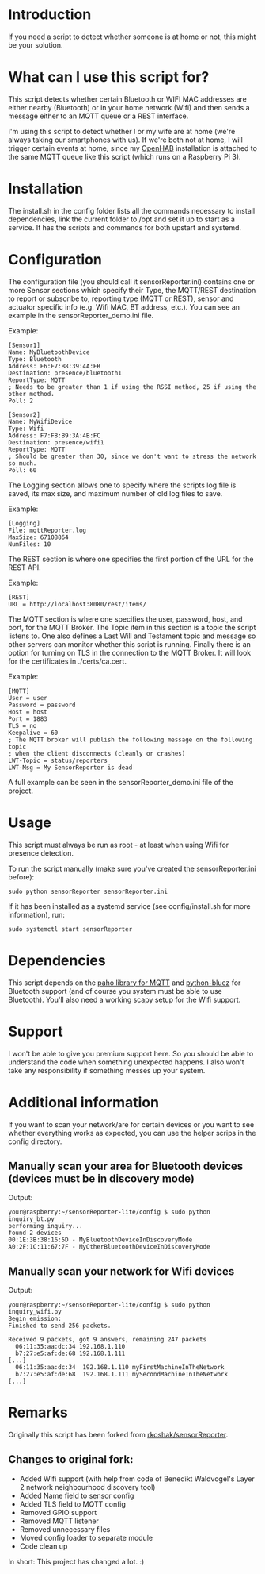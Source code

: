 # Introduction
If you need a script to detect whether someone is at home or not, this might be your solution.

# What can I use this script for?
This script detects whether certain Bluetooth or WIFI MAC addresses are either nearby (Bluetooth) or in your home network (Wifi) and then sends a message either to an MQTT queue or a REST interface.

I'm using this script to detect whether I or my wife are at home (we're always taking our smartphones with us). If we're both not at home, I will trigger certain events at home, since my [OpenHAB](http://www.openhab.org/) installation is attached to the same MQTT queue like this script (which runs on a Raspberry Pi 3).

# Installation
The install.sh in the config folder lists all the commands necessary  to install dependencies, link the current folder to /opt and set it up to start  as a service. It has the scripts and commands for both upstart and systemd.

# Configuration
The configuration file (you should call it sensorReporter.ini) contains one or more Sensor sections which specify their Type, the MQTT/REST destination to report or subscribe to, reporting type (MQTT or REST), sensor and actuator specific info (e.g. Wifi MAC, BT address, etc.). You can see an example in the sensorReporter_demo.ini file.

Example:

```
[Sensor1]
Name: MyBluetoothDevice
Type: Bluetooth
Address: F6:F7:B8:39:4A:FB
Destination: presence/bluetooth1
ReportType: MQTT
; Needs to be greater than 1 if using the RSSI method, 25 if using the other method.
Poll: 2

[Sensor2]
Name: MyWifiDevice
Type: Wifi
Address: F7:F8:B9:3A:4B:FC
Destination: presence/wifi1
ReportType: MQTT
; Should be greater than 30, since we don't want to stress the network so much.
Poll: 60
```

The Logging section allows one to specify where the scripts log file is saved, its max size, and maximum number of old log files to save.

Example:
```
[Logging]
File: mqttReporter.log
MaxSize: 67108864
NumFiles: 10
```

The REST section is where one specifies the first portion of the URL for the REST API.

Example:
```
[REST]
URL = http://localhost:8080/rest/items/
```

The MQTT section is where one specifies the user, password, host, and port, for the MQTT Broker. The Topic item in this section is a topic the script listens to.
One also defines a Last Will and Testament topic and message so other servers can monitor whether this script is running. Finally there is an option for turning on TLS in the connection to the MQTT Broker. It will look for the certificates in ./certs/ca.cert.

Example:
```
[MQTT]
User = user
Password = password
Host = host
Port = 1883
TLS = no
Keepalive = 60
; The MQTT broker will publish the following message on the following topic 
; when the client disconnects (cleanly or crashes)
LWT-Topic = status/reporters
LWT-Msg = My SensorReporter is dead
```

A full example can be seen in the sensorReporter_demo.ini file of the project.

# Usage
This script must always be run as root - at least when using Wifi for presence detection.

To run the script manually (make sure you've created the sensorReporter.ini before):

`sudo python sensorReporter sensorReporter.ini`

If it has been installed as a systemd service (see config/install.sh for more information), run:

`sudo systemctl start sensorReporter`

# Dependencies
This script depends on the [paho library for MQTT](https://pypi.python.org/pypi/paho-mqtt/1.2) and [python-bluez](http://karulis.github.io/pybluez/) for Bluetooth support (and of course you system must be able to use Bluetooth). You'll also need a working scapy setup for the Wifi support.

# Support
I won't be able to give you premium support here. So you should be able to understand the code when something unexpected happens. I also won't take any responsibility if something messes up your system.

# Additional information
If you want to scan your network/are for certain devices or you want to see whether everything works as expected, you can use the helper scrips in the config directory.

## Manually scan your area for Bluetooth devices (devices must be in discovery mode)

Output:
```
your@raspberry:~/sensorReporter-lite/config $ sudo python inquiry_bt.py
performing inquiry...
found 2 devices
00:1E:3B:38:16:5D - MyBluetoothDeviceInDiscoveryMode
A0:2F:1C:11:67:7F - MyOtherBluetoothDeviceInDiscoveryMode
```

## Manually scan your network for Wifi devices

Output:
```
your@raspberry:~/sensorReporter-lite/config $ sudo python inquiry_wifi.py
Begin emission:
Finished to send 256 packets.

Received 9 packets, got 9 answers, remaining 247 packets
  06:11:35:aa:dc:34 192.168.1.110
  b7:27:e5:af:de:68 192.168.1.111
[...]
  06:11:35:aa:dc:34  192.168.1.110 myFirstMachineInTheNetwork
  b7:27:e5:af:de:68  192.168.1.111 mySecondMachineInTheNetwork
[...]
```

# Remarks

Originally this script has been forked from [rkoshak/sensorReporter](https://github.com/rkoshak/sensorReporter). 

## Changes to original fork:

* Added Wifi support (with help from code of Benedikt Waldvogel's Layer 2 network neighbourhood discovery tool)
* Added Name field to sensor config
* Added TLS field to MQTT config
* Removed GPIO support
* Removed MQTT listener
* Removed unnecessary files
* Moved config loader to separate module
* Code clean up

In short: This project has changed a lot. :)